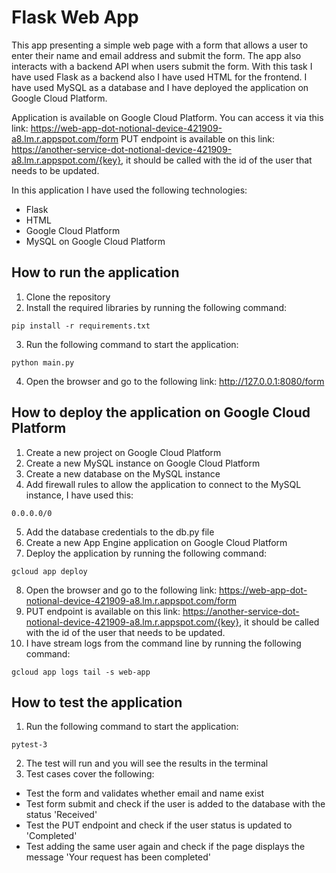 # Flask Web App

This app presenting a simple web page with a form that allows a user to enter their name and email address and submit the form. 
The app also interacts with a backend API when users submit the form.
With this task I have used Flask as a backend also I have used HTML for the frontend.
I have used MySQL as a database and I have deployed the application on Google Cloud Platform.

Application is available on Google Cloud Platform. You can access it via this link: https://web-app-dot-notional-device-421909-a8.lm.r.appspot.com/form
PUT endpoint is available on this link: https://another-service-dot-notional-device-421909-a8.lm.r.appspot.com/{key}, it should be called with the id of the user that needs to be updated.


In this application I have used the following technologies:
- Flask
- HTML
- Google Cloud Platform
- MySQL on Google Cloud Platform

## How to run the application
1. Clone the repository
2. Install the required libraries by running the following command:
```
pip install -r requirements.txt
```
3. Run the following command to start the application:
```
python main.py
```
4. Open the browser and go to the following link: http://127.0.0.1:8080/form

## How to deploy the application on Google Cloud Platform
1. Create a new project on Google Cloud Platform
2. Create a new MySQL instance on Google Cloud Platform
3. Create a new database on the MySQL instance
4. Add firewall rules to allow the application to connect to the MySQL instance, I have used this: 
```
0.0.0.0/0
```
5. Add the database credentials to the db.py file
6. Create a new App Engine application on Google Cloud Platform
7. Deploy the application by running the following command:
```
gcloud app deploy
```
8. Open the browser and go to the following link: https://web-app-dot-notional-device-421909-a8.lm.r.appspot.com/form
9. PUT endpoint is available on this link: https://another-service-dot-notional-device-421909-a8.lm.r.appspot.com/{key}, it should be called with the id of the user that needs to be updated.
10. I have stream logs from the command line by running the following command:
```
gcloud app logs tail -s web-app
```

## How to test the application
1. Run the following command to start the application:
```
pytest-3
```
2. The test will run and you will see the results in the terminal
3. Test cases cover the following:
- Test the form and validates whether email and name exist
- Test form submit and check if the user is added to the database with the status 'Received'
- Test the PUT endpoint and check if the user status is updated to 'Completed'
- Test adding the same user again and check if the page displays the message 'Your request has been completed'

